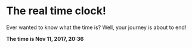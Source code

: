 # The real time clock!

Ever wanted to know what the time is? Well, your journey is about to end!

**The time is Nov 11, 2017, 20:36**